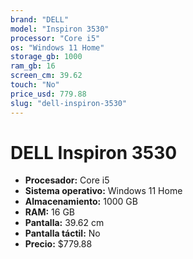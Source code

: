 ```yaml
---
brand: "DELL"
model: "Inspiron 3530"
processor: "Core i5"
os: "Windows 11 Home"
storage_gb: 1000
ram_gb: 16
screen_cm: 39.62
touch: "No"
price_usd: 779.88
slug: "dell-inspiron-3530"
---
```


# DELL Inspiron 3530

- **Procesador:** Core i5
- **Sistema operativo:** Windows 11 Home
- **Almacenamiento:** 1000 GB
- **RAM:** 16 GB
- **Pantalla:** 39.62 cm
- **Pantalla táctil:** No
- **Precio:** $779.88
